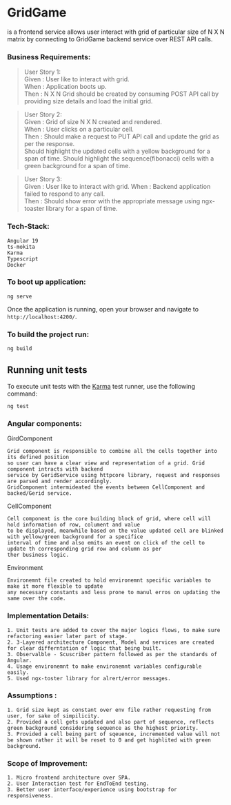 # GridGame
is a frontend service allows user interact with grid of particular size of N X N matrix by connecting to GridGame backend service over REST API calls.

### Business Requirements:
> User Story 1:  
Given : User like to interact with grid.  
When  : Application boots up.  
Then  : N X N Grid should be created by consuming POST API call by providing size details and load the initial grid.

>User Story 2:  
Given : Grid of size N X N created and rendered.  
When  : User clicks on a particular cell.  
Then  : Should make a request to PUT API call and update the grid as per the response.  
Should highlight the updated cells with a yellow background for a span of time.
Should highlight the sequence(fibonacci) cells with a green background for a span of time.

>User Story 3:   
Given : User like to interact with grid.
When  : Backend application failed to respond to any call.   
Then  : Should show error with the appropriate message using ngx-toaster library for a span of time.  


### Tech-Stack:
    Angular 19
    ts-mokita
    Karma
    Typescript
    Docker

### To boot up application:

```
ng serve
```

Once the application is running, open your browser and navigate to `http://localhost:4200/`.

### To build the project run:

```
ng build
```

## Running unit tests

To execute unit tests with the [Karma](https://karma-runner.github.io) test runner, use the following command:

```
ng test
```

### Angular components:
GirdComponent
    
    Grid component is responsible to combine all the cells together into its defined position
    so user can have a clear view and representation of a grid. Grid component intracts with backend 
    service by GeridService using httpcore library, request and responses are parsed and render accordingly.
    GridComponent intermideated the events between CellComponent and backed/Gerid service.

CellComponent
    
    Cell component is the core building block of grid, where cell will hold information of row, colument and value 
    to be displayed, meanwhile based on the value updated cell are blinked with yellow/green background for a specifice
    interval of time and also emits an event on click of the cell to update th corresponding grid row and column as per 
    ther business logic.

Environment
    
    Environemnt file created to hold environemnt specific variables to make it more flexible to update
    any necessary constants and less prone to manul erros on updating the same over the code.

### Implementation Details:
    1. Unit tests are added to cover the major logics flows, to make sure refactoring easier later part of stage.
    2. 3-Layered architecture Component, Model and services are created for clear differntation of logic that being built.
    3. Observalble - Scuscriber pattern followed as per the standards of Angular.
    4. Usage environemnt to make environemnt variables configurable easily.
    5. Used ngx-toster library for alrert/error messages.

### Assumptions :
    1. Grid size kept as constant over env file rather requesting from user, for sake of simpilicity.
    2. Provided a cell gets updated and also part of sequence, reflects green background considering sequence as the highest priority.
    3. Provided a cell being part of sqeuence, incremented value will not be shown rather it will be reset to 0 and get highlited with green background.

### Scope of Improvement:
    1. Micro frontend architecture over SPA.
    2. User Interaction test for EndToEnd testing.
    3. Better user interface/experience using bootstrap for responsiveness.
